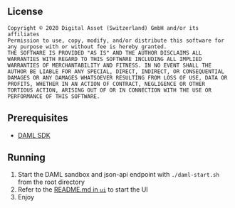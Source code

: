 ## License
```
Copyright © 2020 Digital Asset (Switzerland) GmbH and/or its affiliates
Permission to use, copy, modify, and/or distribute this software for any purpose with or without fee is hereby granted.
THE SOFTWARE IS PROVIDED "AS IS" AND THE AUTHOR DISCLAIMS ALL WARRANTIES WITH REGARD TO THIS SOFTWARE INCLUDING ALL IMPLIED WARRANTIES OF MERCHANTABILITY AND FITNESS. IN NO EVENT SHALL THE AUTHOR BE LIABLE FOR ANY SPECIAL, DIRECT, INDIRECT, OR CONSEQUENTIAL 
DAMAGES OR ANY DAMAGES WHATSOEVER RESULTING FROM LOSS OF USE, DATA OR PROFITS, WHETHER IN AN ACTION OF CONTRACT, NEGLIGENCE OR OTHER TORTIOUS ACTION, ARISING OUT OF OR IN CONNECTION WITH THE USE OR PERFORMANCE OF THIS SOFTWARE.
```

## Prerequisites
- [DAML SDK](https://docs.daml.com/getting-started/installation.html)

## Running
1. Start the DAML sandbox and json-api endpoint with `./daml-start.sh` from the root directory
1. Refer to the [README.md in `ui`](ui/README.md) to start the UI
1. Enjoy